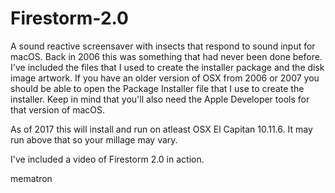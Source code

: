 # Firestorm-2.0
A sound reactive screensaver with insects that respond to sound input for macOS.  Back in 2006 this was something that had never been done before.  I've included the files that I used to create the installer package and the disk image artwork.  If you have an older version of OSX from 2006 or 2007 you should be able to open the Package Installer file that I use to create the installer.  Keep in mind that you'll also need the Apple Developer tools for that version of macOS.

As of 2017 this will install and run on atleast OSX El Capitan 10.11.6.  It may run above that so your millage may vary.

I've included a video of Firestorm 2.0 in action.

mematron
